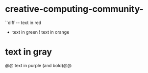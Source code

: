 # creative-computing-community-
``diff
-- text in red
+ text in green
! text in orange
# text in gray
@@ text in purple (and bold)@@
```
